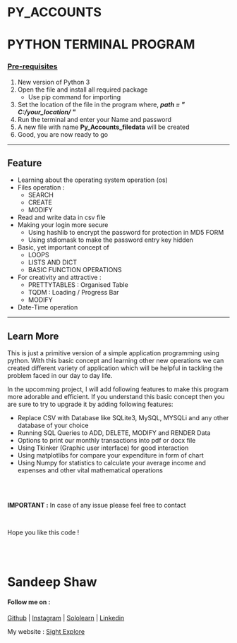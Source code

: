 # PY_ACCOUNTS

<html>
  <head>
  </head>
  <body>
    <h1> PYTHON TERMINAL PROGRAM </h1>
    <h3><u>Pre-requisites</u></h3>
    <ol>
      <li>New version of Python 3</li>
      <li>Open the file and install all required package<ul><li>Use pip command for importing</li></ul></li>
      <li>Set the location of the file in the program where,  <b><i> path = " C:/your_location/ " </i></b></li>
      <li>Run the terminal and enter your Name and password</li>
      <li>A new file with name <b>Py_Accounts_filedata</b> will be created</li>
      <li>Good, you are now ready to go</li>
    </ol>
    <hr>
    <div>
      <h2>Feature</h2>
      <ul>
        <li> Learning about the operating system operation (os) </li>
        <li> Files operation : <ul><li>SEARCH</li><li>CREATE</li><li>MODIFY</li></ul></li>
        <li> Read and write data in csv file </li>
        <li> Making your login more secure 
          <ul>
            <li>Using hashlib to encrypt the password for protection in MD5 FORM</li>
            <li>Using stdiomask to make the password entry key hidden</li>
          </ul>
        <li> Basic, yet important concept of <ul><li>LOOPS</li><li>LISTS AND DICT</li><li>BASIC FUNCTION OPERATIONS</li></ul> </li>
        <li> For creativity and attractive : <ul><li>PRETTYTABLES : Organised Table </li><li>TQDM : Loading / Progress Bar</li><li>MODIFY</li></ul>  </li>
        <li> Date-Time operation </li>
      </ul>
    </div>
    <hr>
        <div>
      <h2>Learn More</h2>
          <p> This is just a primitive version of a simple application programming using python.
            With this basic concept and learning other new operations we can created different variety
            of application which will be helpful in tackling the problem faced in our day to day life.
          </p>
          <p> In the upcomming project, I will add following features to make this program more adorable and efficient.
            If you understand this basic concept then you are sure to try to upgrade it by adding following features:
          </p>
      <ul>
        <li> Replace CSV with Database like SQLite3, MySQL, MYSQLi and any other database of your choice </li>
        <li> Running SQL Queries to ADD, DELETE, MODIFY and RENDER Data</li>
        <li> Options to print our monthly transactions into pdf or docx file</li>
        <li> Using Tkinker (Graphic user interface) for good interaction </li>
        <li> Using matplotlibs for compare your expenditure in form of chart</li>
        <li> Using Numpy for statistics to calculate your average income and expenses and other vital mathematical operations </li>
      </ul>
    </div>
    <br/>
    <br/>
    <p><b>IMPORTANT :</b> In case of any issue please feel free to contact</p>
    <br/>
    <p>Hope you like this code !</p>
    <br/>
    <br/>
    <h1>Sandeep Shaw</h1>
    <h4>Follow me on : </h4>
    <p><a href="https://github.com/sandeep-shaw10"  target="_blank">Github</a> | <a href="https://www.instagram.com/san_deep_10/"  target="_blank">Instagram</a> | <a href="https://www.sololearn.com/Profile/15625221/"  target="_blank">Sololearn</a> | <a href="https://www.linkedin.com/in/sandeep-shaw-b47b47158/"  target="_blank">Linkedin</a></p>
    <p>My website : <a href="https://sandeep-shaw10.github.io/sightexplore/" target="_blank">Sight Explore</a> </p>
    
    
  </body>
</html>
